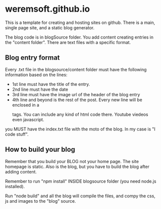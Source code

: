 # weremsoft.github.io

This is a template for creating and hosting sites on github. There is a main, single page site, and a static blog generator.

The blog code is in blogSource folder. You add content creating entries in the "content folder". There are text files with a specific format.

## Blog entry format

Every .txt file in the blogsource/content folder must have the following information based on the lines:

* 1st line must have the title of the entry.
* 2nd line must have the date
* 3rd line must have the image url of the header of the blog entry
* 4th line and beyond is the rest of the post. Every new line will be enclosed in a <p></p> tags. You can include any kind of html code there. Youtube viedeos even javascript.

you MUST have the index.txt file with the moto of the blog. In my case is "I code stuff".

## How to build your blog

Remember that you build your BLOG not your home page. The site homepage is static. Also is the blog, but you have to build the blog after adding content.

Remember to run "npm install" INSIDE blogsource folder (you need node.js installed).

Run "node build" and all the blog will compile the files, and compy the css, js and images to the "blog" source.

